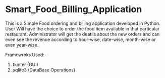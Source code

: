 # Smart_Food_Billing_Application

This is a Simple Food ordering and billing application developed in Python. User Will have the choice to order the food item available in that particular restaurant.
Administrator will get the deatils about the new orders and can even see the revenue according to hour-wise, date-wise, month-wise or even year-wise.

Framewroks Used:-
1. tkinter (GUI)
2. sqlite3 (DataBase Operations)
